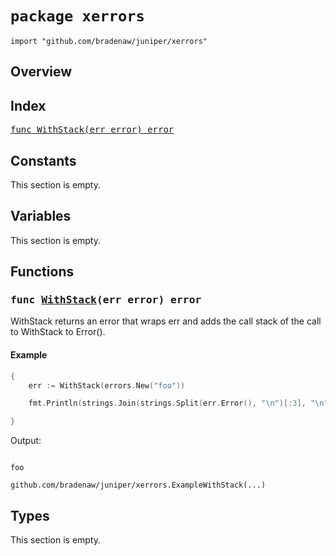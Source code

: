 # `package xerrors`

```
import "github.com/bradenaw/juniper/xerrors"
```

## Overview



## Index

<samp><a href="#WithStack">func WithStack(err error) error</a></samp>


## Constants

This section is empty.

## Variables

This section is empty.

## Functions

<h3><a id="WithStack"></a><samp>func <a href="#WithStack">WithStack</a>(err error) error</samp></h3>

WithStack returns an error that wraps err and adds the call stack of the call to WithStack to
Error().


#### Example 
```go
{
	err := WithStack(errors.New("foo"))

	fmt.Println(strings.Join(strings.Split(err.Error(), "\n")[:3], "\n"))

}
```

Output:
```text

foo

github.com/bradenaw/juniper/xerrors.ExampleWithStack(...)
```
## Types

This section is empty.
